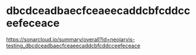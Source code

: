 # dbcdceadbaecfceaeecaddcbfcddcceefeceace
https://sonarcloud.io/summary/overall?id=neojarvis-testing_dbcdceadbaecfceaeecaddcbfcddcceefeceace

